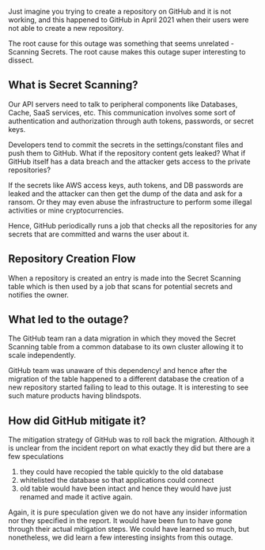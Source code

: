 Just imagine you trying to create a repository on GitHub and it is not working, and this happened to GitHub in April 2021 when their users were not able to create a new repository.

The root cause for this outage was something that seems unrelated - Scanning Secrets. The root cause makes this outage super interesting to dissect.

## What is Secret Scanning?

Our API servers need to talk to peripheral components like Databases, Cache, SaaS services, etc. This communication involves some sort of authentication and authorization through auth tokens, passwords, or secret keys.

Developers tend to commit the secrets in the settings/constant files and push them to GitHub. What if the repository content gets leaked? What if GitHub itself has a data breach and the attacker gets access to the private repositories?

If the secrets like AWS access keys, auth tokens, and DB passwords are leaked and the attacker can then get the dump of the data and ask for a ransom. Or they may even abuse the infrastructure to perform some illegal activities or mine cryptocurrencies.

Hence, GitHub periodically runs a job that checks all the repositories for any secrets that are committed and warns the user about it.

## Repository Creation Flow

When a repository is created an entry is made into the Secret Scanning table which is then used by a job that scans for potential secrets and notifies the owner.

## What led to the outage?

The GitHub team ran a data migration in which they moved the Secret Scanning table from a common database to its own cluster allowing it to scale independently.

GitHub team was unaware of this dependency! and hence after the migration of the table happened to a different database the creation of a new repository started failing to lead to this outage. It is interesting to see such mature products having blindspots.

## How did GitHub mitigate it?

The mitigation strategy of GitHub was to roll back the migration. Although it is unclear from the incident report on what exactly they did but there are a few speculations

1. they could have recopied the table quickly to the old database
2. whitelisted the database so that applications could connect
3. old table would have been intact and hence they would have just renamed and made it active again.

Again, it is pure speculation given we do not have any insider information nor they specified in the report. It would have been fun to have gone through their actual mitigation steps. We could have learned so much, but nonetheless, we did learn a few interesting insights from this outage.